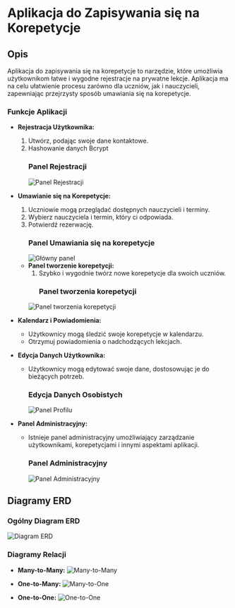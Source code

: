 # Aplikacja do Zapisywania się na Korepetycje

## Opis

Aplikacja do zapisywania się na korepetycje to narzędzie, które umożliwia użytkownikom łatwe i wygodne rejestracje na prywatne lekcje. Aplikacja ma na celu ułatwienie procesu zarówno dla uczniów, jak i nauczycieli, zapewniając przejrzysty sposób umawiania się na korepetycje.

### Funkcje Aplikacji

- **Rejestracja Użytkownika:**
  1. Utwórz, podając swoje dane kontaktowe.
  2. Hashowanie danych Bcrypt
     ### Panel Rejestracji
      ![Panel Rejestracji](./readme_images/registration.png)

- **Umawianie się na Korepetycje:**
  1. Uczniowie mogą przeglądać dostępnych nauczycieli i terminy.
  2. Wybierz nauczyciela i termin, który ci odpowiada.
  3. Potwierdź rezerwację.
     ### Panel Umawiania się na korepetycje
      ![Główny panel](./readme_images/applying_for_tutorings.png)

  - **Panel tworzenie korepetycji:**
    1. Szybko i wygodnie twórz nowe korepetycje dla swoich uczniów.
       ### Panel tworzenia korepetycji
      ![Panel tworzenia korepetycji](./readme_images/adding_tutorings.png)

- **Kalendarz i Powiadomienia:**
  - Użytkownicy mogą śledzić swoje korepetycje w kalendarzu.
  - Otrzymuj powiadomienia o nadchodzących lekcjach.

- **Edycja Danych Użytkownika:**
  - Użytkownicy mogą edytować swoje dane, dostosowując je do bieżących potrzeb.
     ### Edycja Danych Osobistych
      ![Panel Profilu](./readme_images/profile_customization.png)

- **Panel Administracyjny:**
  - Istnieje panel administracyjny umożliwiający zarządzanie użytkownikami, korepetycjami i innymi aspektami aplikacji.
    ### Panel Administracyjny
      ![Panel Administracyjny](./readme_images/deletion_panel.png)

## Diagramy ERD

### Ogólny Diagram ERD
![Diagram ERD](./readme_images/erd.png)

### Diagramy Relacji
- **Many-to-Many:**
  ![Many-to-Many](./readme_images/many_to_many.png)

- **One-to-Many:**
  ![Many-to-One](./readme_images/one_to_many.png)


- **One-to-One:**
  ![One-to-One](./readme_images/one_to_one.png)
